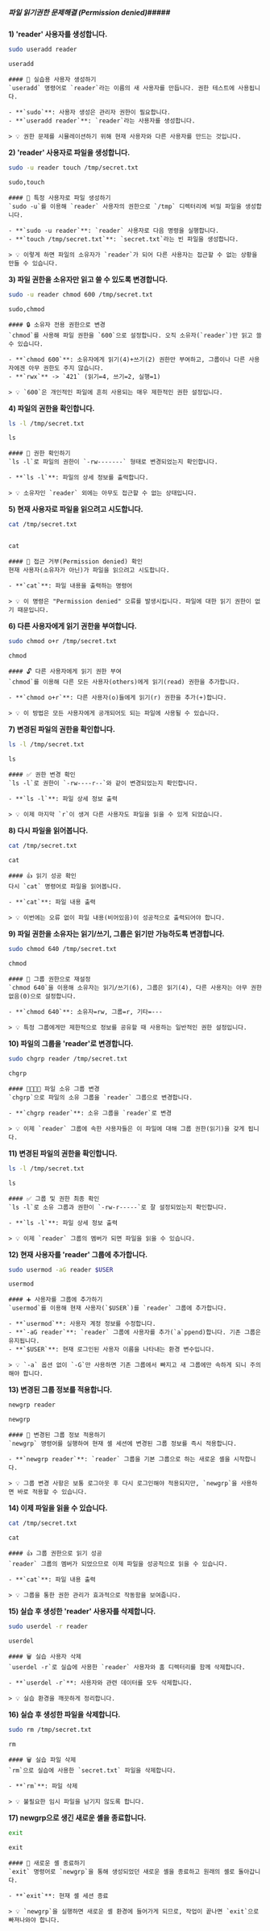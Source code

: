 ##### 파일 읽기권한 문제해결 (Permission denied)#####

**1) 'reader' 사용자를 생성합니다.**
```bash
sudo useradd reader
```
```tech
useradd
```

```desc
#### 👤 실습용 사용자 생성하기
`useradd` 명령어로 `reader`라는 이름의 새 사용자를 만듭니다. 권한 테스트에 사용됩니다.

- **`sudo`**: 사용자 생성은 관리자 권한이 필요합니다.
- **`useradd reader`**: `reader`라는 사용자를 생성합니다.

> 💡 권한 문제를 시뮬레이션하기 위해 현재 사용자와 다른 사용자를 만드는 것입니다.
```

**2) 'reader' 사용자로 파일을 생성합니다.**

```bash
sudo -u reader touch /tmp/secret.txt
```
```tech
sudo,touch
```

```desc
#### 📝 특정 사용자로 파일 생성하기
`sudo -u`를 이용해 `reader` 사용자의 권한으로 `/tmp` 디렉터리에 비밀 파일을 생성합니다.

- **`sudo -u reader`**: `reader` 사용자로 다음 명령을 실행합니다.
- **`touch /tmp/secret.txt`**: `secret.txt`라는 빈 파일을 생성합니다.

> 💡 이렇게 하면 파일의 소유자가 `reader`가 되어 다른 사용자는 접근할 수 없는 상황을 만들 수 있습니다.
```

**3) 파일 권한을 소유자만 읽고 쓸 수 있도록 변경합니다.**
```bash
sudo -u reader chmod 600 /tmp/secret.txt
```
```tech
sudo,chmod
```

```desc
#### 🔒 소유자 전용 권한으로 변경
`chmod`를 사용해 파일 권한을 `600`으로 설정합니다. 오직 소유자(`reader`)만 읽고 쓸 수 있습니다.

- **`chmod 600`**: 소유자에게 읽기(4)+쓰기(2) 권한만 부여하고, 그룹이나 다른 사용자에겐 아무 권한도 주지 않습니다.
- **`rwx`** -> `421` (읽기=4, 쓰기=2, 실행=1)

> 💡 `600`은 개인적인 파일에 흔히 사용되는 매우 제한적인 권한 설정입니다.
```

**4) 파일의 권한을 확인합니다.**
```bash
ls -l /tmp/secret.txt
```
```tech
ls
```

```desc
#### 👀 권한 확인하기
`ls -l`로 파일의 권한이 `-rw-------` 형태로 변경되었는지 확인합니다.

- **`ls -l`**: 파일의 상세 정보를 출력합니다.

> 💡 소유자인 `reader` 외에는 아무도 접근할 수 없는 상태입니다.
```

**5) 현재 사용자로 파일을 읽으려고 시도합니다.**
```bash
cat /tmp/secret.txt
```
```no-err-check
```
```tech
cat
```

```desc
#### 🚫 접근 거부(Permission denied) 확인
현재 사용자(소유자가 아닌)가 파일을 읽으려고 시도합니다.

- **`cat`**: 파일 내용을 출력하는 명령어

> 💡 이 명령은 "Permission denied" 오류를 발생시킵니다. 파일에 대한 읽기 권한이 없기 때문입니다.
```

**6) 다른 사용자에게 읽기 권한을 부여합니다.**
```bash
sudo chmod o+r /tmp/secret.txt
```
```tech
chmod
```

```desc
#### 🔓 다른 사용자에게 읽기 권한 부여
`chmod`를 이용해 다른 모든 사용자(others)에게 읽기(read) 권한을 추가합니다.

- **`chmod o+r`**: 다른 사용자(o)들에게 읽기(r) 권한을 추가(+)합니다.

> 💡 이 방법은 모든 사용자에게 공개되어도 되는 파일에 사용될 수 있습니다.
```

**7) 변경된 파일의 권한을 확인합니다.**
```bash
ls -l /tmp/secret.txt
```
```tech
ls
```

```desc
#### ✅ 권한 변경 확인
`ls -l`로 권한이 `-rw----r--`와 같이 변경되었는지 확인합니다.

- **`ls -l`**: 파일 상세 정보 출력

> 💡 이제 마지막 `r`이 생겨 다른 사용자도 파일을 읽을 수 있게 되었습니다.
```

**8) 다시 파일을 읽어봅니다.**
```bash
cat /tmp/secret.txt
```
```tech
cat
```

```desc
#### 👍 읽기 성공 확인
다시 `cat` 명령어로 파일을 읽어봅니다.

- **`cat`**: 파일 내용 출력

> 💡 이번에는 오류 없이 파일 내용(비어있음)이 성공적으로 출력되어야 합니다.
```

**9) 파일 권한을 소유자는 읽기/쓰기, 그룹은 읽기만 가능하도록 변경합니다.**
```bash
sudo chmod 640 /tmp/secret.txt
```
```tech
chmod
```

```desc
#### 🔐 그룹 권한으로 재설정
`chmod 640`을 이용해 소유자는 읽기/쓰기(6), 그룹은 읽기(4), 다른 사용자는 아무 권한 없음(0)으로 설정합니다.

- **`chmod 640`**: 소유자=rw, 그룹=r, 기타=---

> 💡 특정 그룹에게만 제한적으로 정보를 공유할 때 사용하는 일반적인 권한 설정입니다.
```

**10) 파일의 그룹을 'reader'로 변경합니다.**
```bash
sudo chgrp reader /tmp/secret.txt
```
```tech
chgrp
```

```desc
#### 👨‍👩‍👧‍👦 파일 소유 그룹 변경
`chgrp`으로 파일의 소유 그룹을 `reader` 그룹으로 변경합니다.

- **`chgrp reader`**: 소유 그룹을 `reader`로 변경

> 💡 이제 `reader` 그룹에 속한 사용자들은 이 파일에 대해 그룹 권한(읽기)을 갖게 됩니다.
```

**11) 변경된 파일의 권한을 확인합니다.**
```bash
ls -l /tmp/secret.txt
```
```tech
ls
```

```desc
#### ✅ 그룹 및 권한 최종 확인
`ls -l`로 소유 그룹과 권한이 `-rw-r-----`로 잘 설정되었는지 확인합니다.

- **`ls -l`**: 파일 상세 정보 출력

> 💡 이제 `reader` 그룹의 멤버가 되면 파일을 읽을 수 있습니다.
```

**12) 현재 사용자를 'reader' 그룹에 추가합니다.**
```bash
sudo usermod -aG reader $USER
```
```tech
usermod
```

```desc
#### ➕ 사용자를 그룹에 추가하기
`usermod`를 이용해 현재 사용자(`$USER`)를 `reader` 그룹에 추가합니다.

- **`usermod`**: 사용자 계정 정보를 수정합니다.
- **`-aG reader`**: `reader` 그룹에 사용자를 추가(`a`ppend)합니다. 기존 그룹은 유지됩니다.
- **`$USER`**: 현재 로그인된 사용자 이름을 나타내는 환경 변수입니다.

> 💡 `-a` 옵션 없이 `-G`만 사용하면 기존 그룹에서 빠지고 새 그룹에만 속하게 되니 주의해야 합니다.
```

**13) 변경된 그룹 정보를 적용합니다.**
```bash
newgrp reader
```
```tech
newgrp
```

```desc
#### 🔄 변경된 그룹 정보 적용하기
`newgrp` 명령어를 실행하여 현재 셸 세션에 변경된 그룹 정보를 즉시 적용합니다.

- **`newgrp reader`**: `reader` 그룹을 기본 그룹으로 하는 새로운 셸을 시작합니다.

> 💡 그룹 변경 사항은 보통 로그아웃 후 다시 로그인해야 적용되지만, `newgrp`을 사용하면 바로 적용할 수 있습니다.
```

**14) 이제 파일을 읽을 수 있습니다.**
```bash
cat /tmp/secret.txt
```
```tech
cat
```

```desc
#### 👍 그룹 권한으로 읽기 성공
`reader` 그룹의 멤버가 되었으므로 이제 파일을 성공적으로 읽을 수 있습니다.

- **`cat`**: 파일 내용 출력

> 💡 그룹을 통한 권한 관리가 효과적으로 작동함을 보여줍니다.
```

**15) 실습 후 생성한 'reader' 사용자를 삭제합니다.**
```bash
sudo userdel -r reader
```
```tech
userdel
```

```desc
#### 🗑️ 실습 사용자 삭제
`userdel -r`로 실습에 사용한 `reader` 사용자와 홈 디렉터리를 함께 삭제합니다.

- **`userdel -r`**: 사용자와 관련 데이터를 모두 삭제합니다.

> 💡 실습 환경을 깨끗하게 정리합니다.
```

**16) 실습 후 생성한 파일을 삭제합니다.**
```bash
sudo rm /tmp/secret.txt
```
```tech
rm
```

```desc
#### 🗑️ 실습 파일 삭제
`rm`으로 실습에 사용한 `secret.txt` 파일을 삭제합니다.

- **`rm`**: 파일 삭제

> 💡 불필요한 임시 파일을 남기지 않도록 합니다.
```

**17) newgrp으로 생긴 새로운 셸을 종료합니다.**
```bash
exit
```
```tech
exit
```

```desc
#### 🚪 새로운 셸 종료하기
`exit` 명령어로 `newgrp`을 통해 생성되었던 새로운 셸을 종료하고 원래의 셸로 돌아갑니다.

- **`exit`**: 현재 셸 세션 종료

> 💡 `newgrp`을 실행하면 새로운 셸 환경에 들어가게 되므로, 작업이 끝나면 `exit`으로 빠져나와야 합니다.
```
